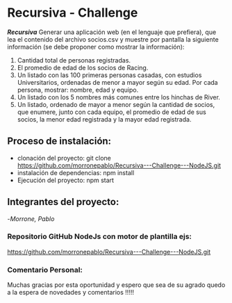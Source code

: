 # Recursiva - Challenge

**_Recursiva_** Generar una aplicación web (en el lenguaje que prefiera), que lea el
contenido del archivo socios.csv y muestre por pantalla la siguiente
información (se debe proponer como mostrar la información):

1. Cantidad total de personas registradas.
2. El promedio de edad de los socios de Racing.
3. Un listado con las 100 primeras personas casadas, con estudios
   Universitarios, ordenadas de menor a mayor según su edad. Por
   cada persona, mostrar: nombre, edad y equipo.
4. Un listado con los 5 nombres más comunes entre los hinchas de River.
5. Un listado, ordenado de mayor a menor según la cantidad de
   socios, que enumere, junto con cada equipo, el promedio de edad
   de sus socios, la menor edad registrada y la mayor edad registrada.

## Proceso de instalación:

- clonación del proyecto: git clone https://github.com/morronepablo/Recursiva---Challenge---NodeJS.git
- instalación de dependencias: npm install
- Ejecución del proyecto: npm start

## Integrantes del proyecto:

-_Morrone, Pablo_

### Repositorio GitHub NodeJs con motor de plantilla ejs:

https://github.com/morronepablo/Recursiva---Challenge---NodeJS.git

### Comentario Personal:

Muchas gracias por esta oportunidad y espero que sea de su agrado quedo a la espera de novedades y comentarios !!!!!
